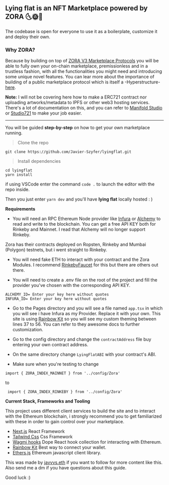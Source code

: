 ## Lying flat is an NFT Marketplace powered by ZORA 🌜🌞🌛

The codebase is open for everyone to use it as a boilerplate, customize it and deploy their own.

### Why ZORA?

Because by building on top of [ZORA V3 Marketplace Protocols](https://zine.zora.co/zora-v3) you will be able to fully own your on-chain marketplace, premissionless and in a trustless fashion, with all the functionalities you might need and introducing some unique novel features.
You can lear more about the importance of building of a public marketplace protocol which is itself a -Hyperstructure- [here](https://jacob.energy/hyperstructures.html).

**Note:**
I will not be covering here how to make a ERC721 contract nor uploading artworks/metadata to IPFS or other web3 hosting services.
There's a lot of documentation on this, and you can refer to [Manifold Studio](https://studio.manifold.xyz/) or [Studio721](https://www.721.so/) to make your job easier.

----

You will be guided **step-by-step** on how to get your own marketplace running.

> Clone the repo

```
git clone https://github.com/Javier-Szyfer/lyingflat.git
```

> Install dependencies

```
cd lyingflat
yarn install
```
if using VSCode enter the command `code .` to launch the editor with the repo inside.

Then you just enter `yarn dev` and you'll have **lying flat** locally hosted : )

**Requirements**

- You will need an RPC Ethereum Node provider like [Infura](https://infura.io/) or [Alchemy](https://www.alchemy.com/) to read and write to the blockchain.
You can get a free API KEY both for Rinkeby and Mainnet. I read that Alchemy will no longer support Rinkeby.

Zora has their contracts deployed on Ropsten, Rinkeby and Mumbai (Polygon) testnets, but i went straight to Rinkeby.

- You will need fake ETH to interact with your contract and the Zora Modules. I recommend [RinkebyFaucet](https://rinkebyfaucet.com/) for this but there are others out there.

- You will need to create a .env file on the root of the project and fill the provider you've chosen with the corresponding API KEY.

``` 
ALCHEMY_ID= Enter your key here without quotes
INFURA_ID= Enter your key here without quotes
```

- Go to the Pages directory and you will see a file named `` app.tsx `` in which you will see i have Infura as my Provider. 
Replace it with your own.
This site is using [Rainbow Kit](https://www.rainbowkit.com/docs/custom-theme) so you will see my custom theming between lines 37 to 56. You can refer to they awesome docs to further customization.

- Go to the config directory and change the ```contractAddress``` file buy entering your own contract address.
- On the same directory change ``LyingFlatABI`` with your contract's ABI.
- Make sure when you're testing to change

`` import { ZORA_INDEX_MAINNET } from '../config/Zora' ``

to

`` import { ZORA_INDEX_RINKEBY } from '../config/Zora'``


**Current Stack, Frameworks and Tooling**

This project uses different client services to build the site and to interact with the Ethereum blockchain, i strongly recommend you to get familiarized
with these in order to gain control over your marketplace.

- [Next.js](https://nextjs.org/) React Framework
- [Tailwind Css](https://tailwindcss.com/) Css Framework
- [Wagmi hooks](https://wagmi.sh/) Dope React hook collection for interacting with Ethereum.
- [Rainbow Kit](https://www.rainbowkit.com/) Best way to connect your wallet.
- [Ethers.js](https://docs.ethers.io/v5/getting-started/) Ethereum javascript client library.


This was made by [javvvs.eth](https://twitter.com/javvvs_) if you want to follow for more content like this.
Also send me a dm if you have questions about this guide.

Good luck :)
